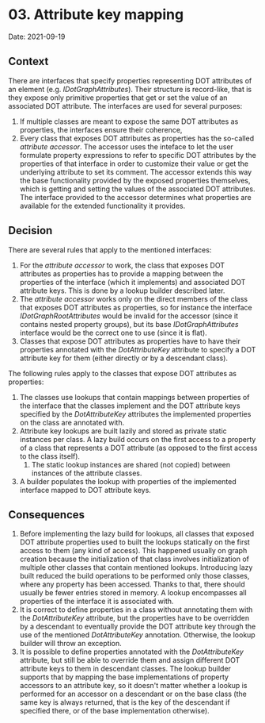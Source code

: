 # 03. Attribute key mapping

Date: 2021-09-19

## Context

There are interfaces that specify properties representing DOT attributes of an element (e.g. *IDotGraphAttributes*). Their structure is record-like, that is they expose only primitive properties that get or set the value of an associated DOT attribute. The interfaces are used for several purposes:

1. If multiple classes are meant to expose the same DOT attributes as properties, the interfaces ensure their coherence,
2. Every class that exposes DOT attributes as properties has the so-called *attribute accessor*. The accessor uses the inteface to let the user formulate property expressions to refer to specific DOT attributes by the properties of that interface in order to customize their value or get the underlying attribute to set its comment. The accessor extends this way the base functionality provided by the exposed properties themselves, which is getting and setting the values of the associated DOT attributes. The interface provided to the accessor determines what properties are available for the extended functionality it provides.

## Decision

There are several rules that apply to the mentioned interfaces:

1. For the *attribute accessor* to work, the class that exposes DOT attributes as properties has to provide a mapping between the properties of the interface (which it implements) and associated DOT attribute keys. This is done by a lookup builder described later.
2. The *attribute accessor* works only on the direct members of the class that exposes DOT attributes as properties, so for instance the interface *IDotGraphRootAttributes* would be invalid for the accessor (since it contains nested property groups), but its base *IDotGraphAttributes* interface would be the correct one to use (since it is flat).
3. Classes that expose DOT attributes as properties have to have their properties annotated with the *DotAttributeKey* attribute to specify a DOT attribute key for them (either directly or by a descendant class).



The following rules apply to the classes that expose DOT attributes as properties:

1. The classes use lookups that contain mappings between properties of the interface that the classes implement and the DOT attribute keys specified by the *DotAttributeKey* attributes the implemented properties on the class are annotated with.
2. Attribute key lookups are built lazily and stored as private static instances per class. A lazy build occurs on the first access to a property of a class that represents a DOT attribute (as opposed to the first access to the class itself).
   1. The static lookup instances are shared (not copied) between instances of the attribute classes.
3. A builder populates the lookup with properties of the implemented interface mapped to DOT attribute keys.

## Consequences

1. Before implementing the lazy build for lookups, all classes that exposed DOT attribute properties used to built the lookups statically on the first access to them (any kind of access). This happened usually on graph creation because the initialization of that class involves initialization of multiple other classes that contain mentioned lookups. Introducing lazy built reduced the build operations to be performed only those classes, where any property has been accessed. Thanks to that, there should usually be fewer entries stored in memory. A lookup encompasses all properties of the interface it is associated with.
2. It is correct to define properties in a class without annotating them with the *DotAttributeKey* attribute, but the properties have to be overridden by a descendant to eventually provide the DOT attribute key through the use of the mentioned *DotAttributeKey* annotation. Otherwise, the lookup builder will throw an exception.
3. It is possible to define properties annotated with the *DotAttributeKey* attribute, but still be able to override them and assign different DOT attribute keys to them in descendant classes. The lookup builder supports that by mapping the base implementations of property accessors to an attribute key, so it doesn't matter whether a lookup is performed for an accessor on a descendant or on the base class (the same key is always returned, that is the key of the descendant if specified there, or of the base implementation otherwise).